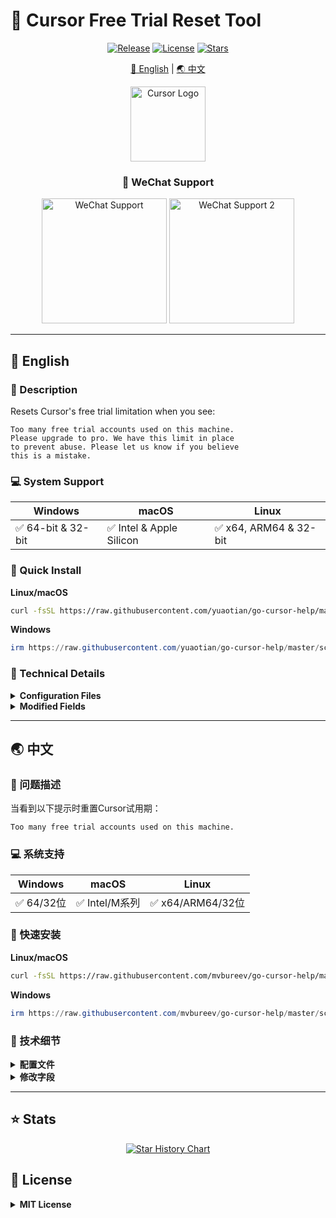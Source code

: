# 🚀 Cursor Free Trial Reset Tool

<div align="center">

[![Release](https://img.shields.io/github/v/release/mvbureev/go-cursor-help?style=flat-square&logo=github&color=blue)](https://github.com/mvbureev/go-cursor-help/releases/latest)
[![License](https://img.shields.io/badge/license-MIT-blue.svg?style=flat-square&logo=bookstack)](https://github.com/mvbureev/go-cursor-help/blob/master/LICENSE)
[![Stars](https://img.shields.io/github/stars/mvbureev/go-cursor-help?style=flat-square&logo=github)](https://github.com/mvbureev/go-cursor-help/stargazers)

[🌟 English](#english) | [🌏 中文](#chinese)

<img src="https://ai-cursor.com/wp-content/uploads/2024/09/logo-cursor-ai-png.webp" alt="Cursor Logo" width="120"/>

### 💬 WeChat Support
<img src="img/wx_public.jpg" alt="WeChat Support" width="200"/>
<img src="img/wx_public_2.png" alt="WeChat Support 2" width="200"/>

</div>

---

## 🌟 English

### 📝 Description

Resets Cursor's free trial limitation when you see:
```text
Too many free trial accounts used on this machine.
Please upgrade to pro. We have this limit in place
to prevent abuse. Please let us know if you believe
this is a mistake.
```

### 💻 System Support

| Windows | macOS | Linux |
|---------|--------|--------|
| ✅ 64-bit & 32-bit | ✅ Intel & Apple Silicon | ✅ x64, ARM64 & 32-bit |

### 🚀 Quick Install

**Linux/macOS**
```bash
curl -fsSL https://raw.githubusercontent.com/yuaotian/go-cursor-help/master/scripts/install.sh | sudo bash
```

**Windows**
```powershell
irm https://raw.githubusercontent.com/yuaotian/go-cursor-help/master/scripts/install.ps1 | iex
```

### 🔧 Technical Details

<details>
<summary><b>Configuration Files</b></summary>

`storage.json` locations:
- Windows: `%APPDATA%\Cursor\User\globalStorage\storage.json`
- macOS: `~/Library/Application Support/Cursor/User/globalStorage/storage.json`
- Linux: `~/.config/Cursor/User/globalStorage/storage.json`
</details>

<details>
<summary><b>Modified Fields</b></summary>

- `telemetry.machineId`
- `telemetry.macMachineId`
- `telemetry.devDeviceId`
- `telemetry.sqmId`
</details>

---

## 🌏 中文

### 📝 问题描述

当看到以下提示时重置Cursor试用期：
```text
Too many free trial accounts used on this machine.
```

### 💻 系统支持

| Windows | macOS | Linux |
|---------|--------|--------|
| ✅ 64/32位 | ✅ Intel/M系列 | ✅ x64/ARM64/32位 |

### 🚀 快速安装

**Linux/macOS**
```bash
curl -fsSL https://raw.githubusercontent.com/mvbureev/go-cursor-help/master/scripts/install.sh | sudo bash
```

**Windows**
```powershell
irm https://raw.githubusercontent.com/mvbureev/go-cursor-help/master/scripts/install.ps1 | iex
```

### 🔧 技术细节

<details>
<summary><b>配置文件</b></summary>

`storage.json` 位置:
- Windows: `%APPDATA%\Cursor\User\globalStorage\storage.json`
- macOS: `~/Library/Application Support/Cursor/User/globalStorage/storage.json`
- Linux: `~/.config/Cursor/User/globalStorage/storage.json`
</details>

<details>
<summary><b>修改字段</b></summary>

- `telemetry.machineId`
- `telemetry.macMachineId`
- `telemetry.devDeviceId`
- `telemetry.sqmId`
</details>

---

## ⭐ Stats

<div align="center">

[![Star History Chart](https://api.star-history.com/svg?repos=mvbureev/go-cursor-help&type=Date)](https://star-history.com/#mvbureev/go-cursor-help&Date)

</div>

## 📄 License

<details>
<summary><b>MIT License</b></summary>

Copyright (c) 2024 mvbureev

Permission is hereby granted, free of charge, to any person obtaining a copy
of this software and associated documentation files (the "Software"), to deal
in the Software without restriction, including without limitation the rights
to use, copy, modify, merge, publish, distribute, sublicense, and/or sell
copies of the Software, and to permit persons to whom the Software is
furnished to do so, subject to the following conditions:

The above copyright notice and this permission notice shall be included in all
copies or substantial portions of the Software.
</details>
